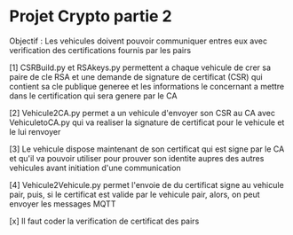 # Projet Crypto partie 2

Objectif : Les vehicules doivent pouvoir communiquer entres eux avec verification
des certifications fournis par les pairs

[1] CSRBuild.py et RSAkeys.py permettent a chaque vehicule de crer sa paire
de cle RSA et une demande de signature de certificat (CSR) qui contient
sa cle publique generee et les informations le concernant a mettre dans
le certification qui sera genere par le CA

[2] Vehicule2CA.py permet a un vehicule d'envoyer son CSR au CA avec VehiculetoCA.py
qui va realiser la signature de certificat pour le vehicule et le lui renvoyer

[3] Le vehicule dispose maintenant de son certificat qui est signe par le CA
et qu'il va pouvoir utiliser pour prouver son identite aupres des autres vehicules
avant initiation d'une communication

[4] Vehicule2Vehicule.py permet l'envoie de du certificat signe au vehicule pair, puis,
si le certificat est valide par le vehicule pair, alors, on peut envoyer les messages MQTT 

[x] Il faut coder la verification de certificat des pairs
